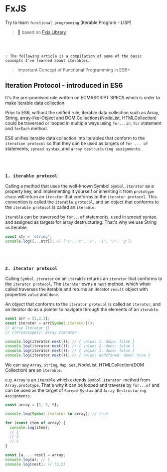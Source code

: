 # FxJS

Try to learn `functional programming` (Iterable Program - LISP)

> 📎 based on <a href="https://github.com/marpple/FxJS/blob/master/README_kr.md#Getting-Started">Fxjs Library</a>

<br/>
<br/>

<code>💡 The following article is a compilation of some of the basic concepts I've learned about iterables.</code>

> Important Concept of Functional Programming in ES6+
## Iteration Protocol - introduced in ES6
It's the pre-promised rule written on ECMASCRIPT SPECS which is order to make iterable data collection

Prior to ES6, without the unified rule, iterable data collection such as Array, String, array-like-Object 
 and DOM Collections(NodeList, HTMLCollection)  could be traversed or looped in multiple ways using `for...in`, `for` statement and `forEach` method.

ES6 unifies iterable data collection into iterables that conform to the `iteration protocol` so that they can be used as targets of `for ... of` statements, `spread syntax`, and `array destructuring assignments`.

<br/>
<br/>

### `1. iterable protocol`
Calling a method that uses the well-known Symbol `Symbol.iterator` as a property key, and implementing it yourself or inheriting it from `prototype chain` will return an `iterator` that conforms to the `iterator protocol`. This convention is called the `iterable protocol`, and an object that conforms to the `iterable protocol` is called an `iterable`.

`Iterable` can be traversed by `for...of` statements, used in spread syntax, and assigned as targets for array destructuring.
That's why we use String as iterable.

```js
const str = 'string';
console.log([...str]); // ['s', 't', 'r', 'i', 'n', 'g'];
```

<br/>
<br/>

### `2. iterator protocol`

Calling `Symbol.iterator` on an `iterable` returns an `iterator` that conforms to the `iterator protocol`. The `iterator` owns a `next` method, which when called traverses the iterable and returns an iterator `result` object with properties `value` and `done`.

An object that conforms to the `iterator protocol` is called an `iterator`, and an iterator do as a pointer to navigate through the elements of an `iterable`.

```js
const arr = [1,2,3];
const iterator = arr[Symbol.iterator]();
// Array Iterator {}
// [[Prototype]]: Array Iterator

console.log(iterator.next()); // { value: 1. done: false }
console.log(iterator.next()); // { value: 2. done: false }
console.log(iterator.next()); // { value: 3. done: false }
console.log(iterator.next()); // { value: undefined. done: true }
```

We can say `Array`, `String`, `Map`, `Set`, NodeList, HTMLCollection(DOM Collection) are an `iterable`.

e.g.
`Array` is an `iterable` which extends `Symbol.iterator `method from `Array.prototype`. That's why it can be looped and traverse by `for...of` and can be used as the target of `Spread Syntax` and `Array Destructuring Assignments`.

```js
const array = [1, 3, 5];

console.log(Symbol.iterator in array); // true

for (const item of array) {
  console.log(item); 
  // 1
  // 3
  // 5
}

const [a, ...rest] = array;
console.log(a); // 1
console.log(rest); // [3,5]
```
